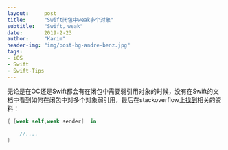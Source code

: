 ```yaml
---
layout:     post
title:      "Swift闭包中weak多个对象"
subtitle:   "Swift，weak"
date:       2019-2-23
author:     "Karim"
header-img: "img/post-bg-andre-benz.jpg"
tags:
- iOS
- Swift
- Swift-Tips
---
```


无论是在OC还是Swift都会有在闭包中需要弱引用对象的时候，没有在Swift的文档中看到如何在闭包中对多个对象弱引用，最后在stackoverflow上[找到](https://stackoverflow.com/questions/28015394/how-can-you-capture-multiple-arguments-weakly-in-a-swift-closure)相关的资料：  

```swift  
{ [weak self,weak sender]  in
            
    //....
}
```